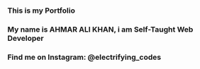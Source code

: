 ### This is my Portfolio

### My name is AHMAR ALI KHAN, i am Self-Taught Web Developer

### Find me on Instagram: @electrifying_codes
